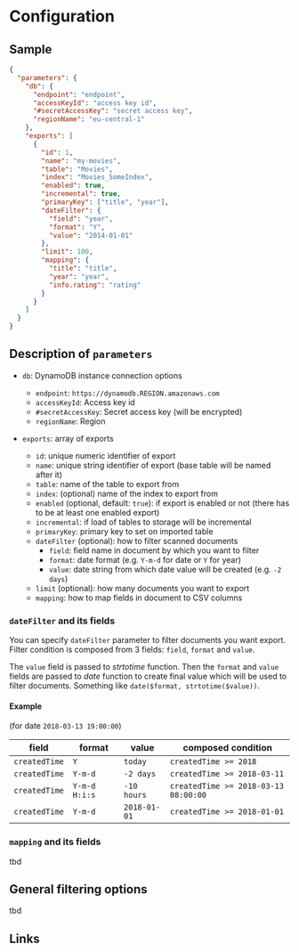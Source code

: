 # Configuration

## Sample

```json
{
  "parameters": {
    "db": {
      "endpoint": "endpoint",
      "accessKeyId": "access key id",
      "#secretAccessKey": "secret access key",
      "regionName": "eu-central-1"
    },
    "exports": [
      {
        "id": 1,
        "name": "my-movies",
        "table": "Movies",
        "index": "Movies_SomeIndex",
        "enabled": true,
        "incremental": true,
        "primaryKey": ["title", "year"],
        "dateFilter": {
          "field": "year",
          "format": "Y",
          "value": "2014-01-01"
        },
        "limit": 100,
        "mapping": {
          "title": "title",
          "year": "year",
          "info.rating": "rating"
        }
      }
    ]
  }
}
```

## Description of `parameters`

- `db`: DynamoDB instance connection options
    - `endpoint`: `https://dynamodb.REGION.amazonaws.com`
    - `accessKeyId`: Access key id
    - `#secretAccessKey`: Secret access key (will be encrypted)
    - `regionName`: Region
    
- `exports`: array of exports
    - `id`: unique numeric identifier of export
    - `name`: unique string identifier of export (base table will be named after it)
    - `table`: name of the table to export from
    - `index`: (optional) name of the index to export from
    - `enabled` (optional, default: `true`): if export is enabled or not (there has to be at least one enabled export)
    - `incremental`: if load of tables to storage will be incremental
    - `primaryKey`: primary key to set on imported table
    - `dateFilter` (optional): how to filter scanned documents
        - `field`: field name in document by which you want to filter
        - `format`: date format (e.g. `Y-m-d` for date or `Y` for year)
        - `value`: date string from which date value will be created (e.g. `-2 days`)
    - `limit` (optional): how many documents you want to export
    - `mapping`: how to map fields in document to CSV columns


### `dateFilter` and its fields

You can specify `dateFilter` parameter to filter documents you want export. Filter condition is
composed from 3 fields: `field`, `format` and `value`.

The `value` field is passed to *strtotime* function. Then the `format` and `value` fields are passed
to *date* function to create final value which will be used to filter documents. Something like
`date($format, strtotime($value))`.

#### Example

(for date `2018-03-13 19:00:00`)

|field|format|value|composed condition|
|---|---|---|---|
|`createdTime`|`Y`|`today`|`createdTime >= 2018`|
|`createdTime`|`Y-m-d`|`-2 days`|`createdTime >= 2018-03-11`|
|`createdTime`|`Y-m-d H:i:s`|`-10 hours`|`createdTime >= 2018-03-13 08:00:00`|
|`createdTime`|`Y-m-d`|`2018-01-01`|`createdTime >= 2018-01-01`|

### `mapping` and its fields

tbd

## General filtering options

tbd

## Links

